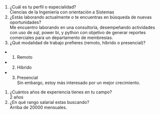 1. ¿Cuál es tu perfil o especialidad?
<br/> Ciencias de la Ingeniería con orientación a Sistemas 
1. ¿Estás laborando actualmente o te encuentras en búsqueda de nuevas oportunidades?
<br/>Me encuentro laborando en una consultoría, desempeñando actividades con uso de sql, power bi, y python con objetivo de generar reportes comerciales para un departamento de membresías.
1. ¿Qué modalidad de trabajo prefieres (remoto, híbrido o presencial)?
- 1. Remoto
- 2. Híbrido
- 3. Presencial
<br/> Sin embargo, estoy más interesado por un mejor crecimiento.
1. ¿Cuántos años de experiencia tienes en tu campo?
<br/> 2 años
1. ¿En qué rango salarial estas buscando?
<br/> Arriba de 20000 mensuales.






